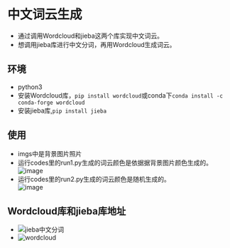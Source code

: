 中文词云生成
===
* 通过调用Wordcloud和jieba这两个库实现中文词云。
* 想调用jieba库进行中文分词，再用Wordcloud生成词云。  
## 环境
* python3
* 安装Wordcloud库，```pip install wordcloud```或conda下```conda install -c conda-forge wordcloud```
* 安装jieba库,```pip install jieba```
## 使用
* imgs中是背景图片照片
* 运行codes里的run1.py生成的词云颜色是依据据背景图片颜色生成的。  
![image](https://github.com/mantuoluozk/chinese_wordcloud/blob/master/imgs/示例1.png)
* 运行codes里的run2.py生成的词云颜色是随机生成的。  
![image](https://github.com/mantuoluozk/chinese_wordcloud/blob/master/imgs/示例2.png)
## Wordcloud库和jieba库地址
* ![jieba中文分词](https://github.com/fxsjy/jieba)
* ![wordcloud](https://github.com/amueller/word_cloud)
